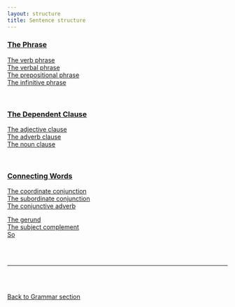 ```yaml
---
layout: structure
title: Sentence structure
---
```


### [The  Phrase]({{site.baseurl}}/structures/the-phrase)  
[The  verb phrase]({{site.baseurl}}/structures/verb-phrase)  
[The  verbal phrase]({{site.baseurl}}/structures/verbal)  
[The  prepositional phrase]({{site.baseurl}}/structures/prepositional-phrase)  
[The  infinitive phrase]({{site.baseurl}}/structures/infinitive-phrase) 

<br/>



### [The  Dependent Clause]({{site.baseurl}}/structures/dependent-clause)   
[The  adjective clause]({{site.baseurl}}/structures/adjective-clause)  
[The adverb clause]({{site.baseurl}}/structures/adverb-clause)  
[The  noun clause]({{site.baseurl}}/structures/noun-clause)  

<br/>


### [Connecting Words]({{site.baseurl}}/structures/connecting-words)  
[The  coordinate conjunction]({{site.baseurl}}/structures/coordinate-conjunction)  
[The  subordinate conjunction]({{site.baseurl}}/structures/subordinate-conjunction)  
[The conjunctive adverb]({{site.baseurl}}/structures/conjunctive-adverb)



[The gerund]({{site.baseurl}}/structures/gerund)  
[The subject complement]({{site.baseurl}}/structures/subject-complement)  
[So]({{site.baseurl}}/structures/so)  

<br/>
<br/>

---

<br/>
<br/>

[Back to Grammar section]({{site.baseurl}}/blog)